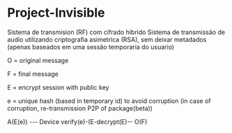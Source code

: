 # Project-Invisible
Sistema de transmision (RF) com cifrado hibrido 
Sistema de transmissão de audio utilizando criptografia asimetrica (RSA), sem deixar metadados (apenas baseados em uma sessão temporaria do
usuario)

O = original message

F = final message 

E = encrypt session with public key 

e = unique hash (based in temporary id) to avoid corruption (in case of corruption, re-transmission P2P of package(beta)) 







A(E(e)) --- Device verify(e)-(E-decrypt(E)-- O(F)   



